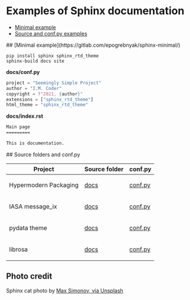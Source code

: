 # Examples of Sphinx documentation

- [Minimal example](#minimal) 
- [Source and conf.py examples](#examples)


<a id="minimal">
## [Minimal example](https://gitlab.com/epogrebnyak/sphinx-minimal/)

```
pip install sphinx sphinx_rtd_theme
sphinx-build docs site
```

**docs/conf.py**

```python
project = "Seemingly Simple Project"
author = "I.M. Coder"
copyright = f"2021, {author}"
extensions = ["sphinx_rtd_theme"]
html_theme = "sphinx_rtd_theme"
```

**docs/index.rst**

```rst
Main page
=========

This is documentation.
```

<a id="examples">
## Source folders and conf.py

<table>
<thead>
<tr class="header">
<th>Project</th>
<th>Source folder</th>
<th>conf.py</th>
</tr>
</thead>
<tbody>
<tr>
<td><p>Hypermodern Packaging</p></td>
<td><p><a href="https://github.com/cjolowicz/cookiecutter-hypermodern-python/tree/master/%7B%7Bcookiecutter.project_name%7D%7D/docs">docs</a></p></td>
<td><p><a href="https://github.com/cjolowicz/cookiecutter-hypermodern-python/blob/master/%7B%7Bcookiecutter.project_name%7D%7D/docs/conf.py">conf.py</a></p></td>
</tr>
<tr>
<td><p>IASA message_ix</p></td>
<td><p><a href="https://github.com/iiasa/message_ix/tree/master/doc">docs</a></p></td>
<td><p><a href="https://github.com/iiasa/message_ix/blob/master/doc/conf.py">conf.py</a></p></td>
</tr>
<tr>
<td><p>pydata theme</p></td>
<td><p><a href="https://github.com/pandas-dev/pydata-sphinx-theme/blob/master/docs/">docs</a></p></td>
<td><p><a href="https://github.com/pandas-dev/pydata-sphinx-theme/blob/master/docs/conf.py">conf.py</a></p></td>
</tr>
<tr>
<td><p>librosa</p></td>
<td><p><a href="https://github.com/librosa/librosa/blob/main/docs/">docs</a></p></td>
<td><p><a href="https://github.com/librosa/librosa/blob/main/docs/conf.py">conf.py</a></p></td>
</tr>
</tbody>
</table>


## Photo credit

Sphinx cat photo by [Max Simonov, via Unsplash](https://unsplash.com/photos/fU4YA9w5taw)
